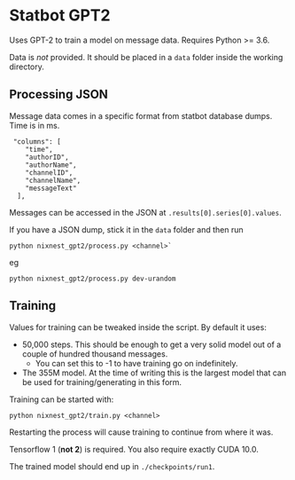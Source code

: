 # Statbot GPT2

Uses GPT-2 to train a model on message data. Requires Python >= 3.6.

Data is *not* provided. It should be placed in a `data` folder inside the working directory.

## Processing JSON

Message data comes in a specific format from statbot database dumps. Time is in ms.

```
 "columns": [
    "time",
    "authorID",
    "authorName",
    "channelID",
    "channelName",
    "messageText"
  ],
```

Messages can be accessed in the JSON at `.results[0].series[0].values`.

If you have a JSON dump, stick it in the `data` folder and then run 
```
python nixnest_gpt2/process.py <channel>`
```

eg 

```
python nixnest_gpt2/process.py dev-urandom
```

## Training

Values for training can be tweaked inside the script. By default it uses:

- 50,000 steps. This should be enough to get a very solid model out of a couple of hundred thousand messages.
    - You can set this to -1 to have training go on indefinitely.
- The 355M model. At the time of writing this is the largest model that can be used for training/generating in this form.

Training can be started with:

```
python nixnest_gpt2/train.py <channel>
```

Restarting the process will cause training to continue from where it was.

Tensorflow 1 (**not 2**) is required. You also require exactly CUDA 10.0.

The trained model should end up in `./checkpoints/run1`.